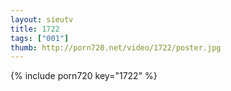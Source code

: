 ```yaml
--- 
layout: sieutv
title: 1722
tags: ["001"]
thumb: http://porn720.net/video/1722/poster.jpg
---
```

{% include porn720 key="1722" %} 

